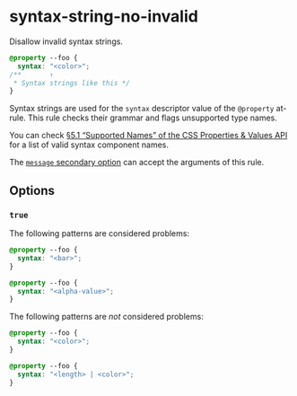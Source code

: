 # syntax-string-no-invalid

Disallow invalid syntax strings.

<!-- prettier-ignore -->
```css
@property --foo {
  syntax: "<color>";
/**       ↑
 * Syntax strings like this */
}
```

Syntax strings are used for the `syntax` descriptor value of the `@property` at-rule. This rule checks their grammar and flags unsupported type names.

You can check [§5.1 “Supported Names” of the CSS Properties & Values API](https://drafts.css-houdini.org/css-properties-values-api/#supported-names) for a list of valid syntax component names.

The [`message` secondary option](https://github.com/stylelint/stylelint/16.17.0/docs/user-guide/configure.md#message) can accept the arguments of this rule.

## Options

### `true`

The following patterns are considered problems:

<!-- prettier-ignore -->
```css
@property --foo {
  syntax: "<bar>";
}
```

<!-- prettier-ignore -->
```css
@property --foo {
  syntax: "<alpha-value>";
}
```

The following patterns are _not_ considered problems:

<!-- prettier-ignore -->
```css
@property --foo {
  syntax: "<color>";
}
```

<!-- prettier-ignore -->
```css
@property --foo {
  syntax: "<length> | <color>";
}
```

